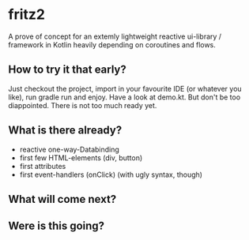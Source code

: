 # fritz2
A prove of concept for an extemly lightweight reactive ui-library / framework in Kotlin heavily depending on coroutines and flows.

## How to try it that early?
Just checkout the project, import in your favourite IDE (or whatever you like), run gradle run and enjoy. Have a look at demo.kt.
But don't be too diappointed. There is not too much ready yet.

## What is there already?

- reactive one-way-Databinding
- first few HTML-elements (div, button)
- first attributes
- first event-handlers (onClick) (with ugly syntax, though)


## What will come next?



## Were is this going?
